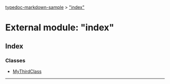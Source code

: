 [typedoc-markdown-sample](../README.md) > ["index"](../modules/_index_.md)

# External module: "index"

## Index

### Classes

* [MyThirdClass](../classes/_index_.mythirdclass.md)

---

